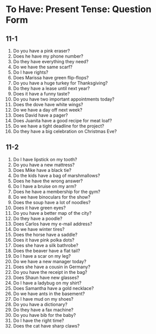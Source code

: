 # To Have: Present Tense: Question Form

## 11-1

1. Do you have a pink eraser?
1. Does he have my phone number?
1. Do they have everything they need?
1. Do we have the same scarf?
1. Do I have rights?
1. Does Marissa have green flip-flops?
1. Do you have a huge turkey for Thanksgiving?
1. Do they have a lease until next year?
1. Does it have a funny taste?
1. Do you have two important appointments today?
1. Does the dove have white wings?
1. Do we have a day off next week?
1. Does David have a pager?
1. Does Juanita have a good recipe for meat loaf?
1. Do we have a tight deadline for the project?
1. Do they have a big celebration on Christmas Eve?

## 11-2

1. Do I have lipstick on my tooth?
1. Do you have a new mattress?
1. Does Mike have a black tie?
1. Do the kids have a bag of marshmallows?
1. Does he have the wrong answer?
1. Do I have a bruise on my arm?
1. Does he have a membership for the gym?
1. Do we have binoculars for the show?
1. Does the soup have a lot of noodles?
1. Does it have green eyes?
1. Do you have a better map of the city?
1. Do they have a poodle?
1. Does Carlos have my e-mail address?
1. Do we have winter tires?
1. Does the horse have a saddle?
1. Does it have pink polka dots?
1. Does she have a silk bathrobe?
1. Does the beaver have a flat tail?
1. Do I have a scar on my leg?
1. Do we have a new manager today?
1. Does she have a cousin in Germany?
1. Do you have the receipt in the bag?
1. Does Shaun have new glasses?
1. Do I have a ladybug on my shirt?
1. Does Samantha have a gold necklace?
1. Do we have ants in the basement?
1. Do I have mud on my shoes?
1. Do you have a dictionary?
1. Do they have a fax machine?
1. Do you have bib for the baby?
1. Do I have the right time?
1. Does the cat have sharp claws?
